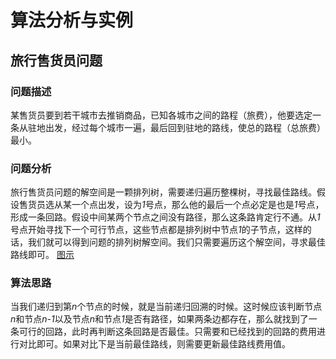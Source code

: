 # 算法分析与实例

## 旅行售货员问题
### 问题描述
某售货员要到若干城市去推销商品，已知各城市之间的路程（旅费），他要选定一条从驻地出发，经过每个城市一遍，最后回到驻地的路线，使总的路程（总旅费）最小。

### 问题分析
旅行售货员问题的解空间是一颗排列树，需要递归遍历整棵树，寻找最佳路线。假设售货员选从某一个点出发，设为*1*号点，那么他的最后一个点必定是也是*1*号点，形成一条回路。假设中间某两个节点之间没有路径，那么这条路肯定行不通。从*1*号点开始寻找下一个可行节点，这些节点都是排列树中节点*1*的子节点，这样的话，我们就可以得到问题的排列树解空间。我们只需要遍历这个解空间，寻求最佳路线即可。
[图示](https://github.com/Harlan1994/NowCoder/blob/master/src/seclab/algorithm/travelsalerproblem)
### 算法思路
当我们递归到第*n*个节点的时候，就是当前递归回溯的时候。这时候应该判断节点*n*和节点*n-1*以及节点*n*和节点*1*是否有路径，如果两条边都存在，那么就找到了一条可行的回路，此时再判断这条回路是否最佳。只需要和已经找到的回路的费用进行对比即可。如果对比下是当前最佳路线，则需要更新最佳路线费用值。



